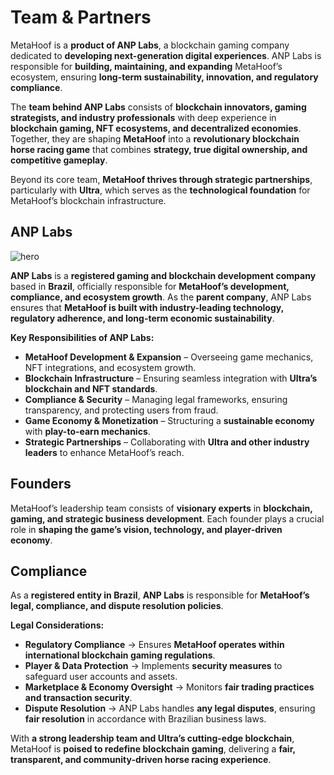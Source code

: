 # Team & Partners 

MetaHoof is a **product of ANP Labs**, a blockchain gaming company dedicated to **developing next-generation digital
experiences**. ANP Labs is responsible for **building, maintaining, and expanding** MetaHoof’s ecosystem, ensuring **long-term sustainability, innovation, and regulatory compliance**.

The **team behind ANP Labs** consists of **blockchain innovators, gaming strategists, and industry professionals** with
deep experience in **blockchain gaming, NFT ecosystems, and decentralized economies**. Together, they are shaping **MetaHoof** into a **revolutionary blockchain horse racing game** that combines **strategy, true digital ownership, and
competitive gameplay**.

Beyond its core team, **MetaHoof thrives through strategic partnerships**, particularly with **Ultra**, which serves as
the **technological foundation** for MetaHoof’s blockchain infrastructure.

## ANP Labs

![hero](/img/anp_labs.png)

**ANP Labs** is a **registered gaming and blockchain development company** based in **Brazil**, officially responsible
for **MetaHoof’s development, compliance, and ecosystem growth**. As the **parent company**, ANP Labs ensures that **MetaHoof is built with industry-leading technology, regulatory adherence, and long-term economic sustainability**.

**Key Responsibilities of ANP Labs:**

- **MetaHoof Development & Expansion** – Overseeing game mechanics, NFT integrations, and ecosystem growth.
- **Blockchain Infrastructure** – Ensuring seamless integration with **Ultra’s blockchain and NFT standards**.
- **Compliance & Security** – Managing legal frameworks, ensuring transparency, and protecting users from fraud.
- **Game Economy & Monetization** – Structuring a **sustainable economy** with **play-to-earn mechanics**.
- **Strategic Partnerships** – Collaborating with **Ultra and other industry leaders** to enhance MetaHoof’s reach.

## Founders

MetaHoof’s leadership team consists of **visionary experts** in **blockchain, gaming, and strategic business development**. 
Each founder plays a crucial role in **shaping the game’s vision, technology, and player-driven economy**.

<script setup>
import { VPTeamMembers } from 'vitepress/theme'

const members = [
  {
    avatar: '/img/team/paulo.png',
    name: 'Paulo Lima',
    title: 'Founder',
    desc: 'Paulo is the creator and visionary behind MetaHoof, leading the game’s technical development, blockchain integration, and strategic direction. ',
    links: [
      { icon: 'linkedin', link: 'https://www.linkedin.com/in/pflima' },
      { icon: 'x', link: 'https://twitter.com/pflima92' }
    ]
  },
  {
    avatar: '/img/team/ali.png',
    name: 'Aline Cruz',
    title: 'Co-founder',
    desc: 'Ali manages operations, partnerships, and in-game policies, ensuring stable gameplay, financial sustainability, and player engagement.',
    links: [
      { icon: 'linkedin', link: 'https://www.linkedin.com/in/alinefncruz' },
    ]
  },
  {
    avatar: '/img/team/nico.png',
    name: 'Nicolau Brandt',
    title: 'Co-founder',
    desc: 'Nico leads MetaHoof’s marketing, brand positioning, and business expansion, ensuring growth and engagement within the Ultra ecosystem.',
    links: [
        { icon: 'linkedin', link: 'https://www.linkedin.com/in/nicolau-brandt/' }
    ]
  },
]
</script>

<VPTeamMembers size="medium" :members />

## Compliance

As a **registered entity in Brazil**, **ANP Labs** is responsible for **MetaHoof’s legal, compliance, and dispute
resolution policies**.

**Legal Considerations:**

- **Regulatory Compliance** → Ensures **MetaHoof operates within international blockchain gaming regulations**.
- **Player & Data Protection** → Implements **security measures** to safeguard user accounts and assets.
- **Marketplace & Economy Oversight** → Monitors **fair trading practices and transaction security**.
- **Dispute Resolution** → ANP Labs handles **any legal disputes**, ensuring **fair resolution** in accordance with
  Brazilian business laws.

With **a strong leadership team and Ultra’s cutting-edge blockchain**, MetaHoof is **poised to redefine blockchain
gaming**, delivering a **fair, transparent, and community-driven horse racing experience**.
